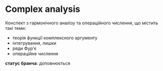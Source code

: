 # Complex analysis
Конспект з гармонічного аналізу та операційного числення, що містить такі теми:
- теорія функції комплексного аргументу
- інтегрування, лишки
- ряди Фур'є
- операційне числення

**статус бранча**: доповнюється
